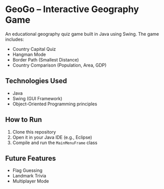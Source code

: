 # GeoGo – Interactive Geography Game

An educational geography quiz game built in Java using Swing. The game includes:

- Country Capital Quiz
- Hangman Mode
- Border Path (Smallest Distance)
- Country Comparison (Population, Area, GDP)

## Technologies Used
- Java
- Swing (GUI Framework)
- Object-Oriented Programming principles

## How to Run
1. Clone this repository
2. Open it in your Java IDE (e.g., Eclipse)
3. Compile and run the `MainMenuFrame` class 

## Future Features
- Flag Guessing
- Landmark Trivia
- Multiplayer Mode
